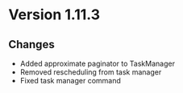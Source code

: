 # Version 1.11.3

## Changes

- Added approximate paginator to TaskManager
- Removed rescheduling from task manager
- Fixed task manager command

